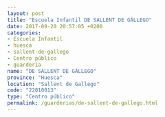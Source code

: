 ```yaml
---
layout: post
title: "Escuela Infantil DE SALLENT DE GÁLLEGO"
date: 2017-09-20 20:57:05 +0200
categories:
- Escuela Infantil
- huesca
- sallent-de-gallego
- Centro público
- guarderia
name: "DE SALLENT DE GÁLLEGO"
province: "Huesca"
location: "Sallent de Gallego"
code: "22010013"
type: "Centro público"
permalink: /guarderias/de-sallent-de-gallego.html
---
```

